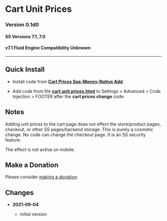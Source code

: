 # Cart Unit Prices

### Version 0.1d0

#### SS Versions 7.1, 7.0

#### v7.1 Fluid Engine Compatibility Unknown

---

## Quick Install

* Install code from
  **[Cart Prices Sqs-Money-Native Add](https://github.com/tomsWebConsulting/twcsl/tree/main/Cart%20Prices%20Sqs-Money-Native%20Add)**.
  
* Add code from file
  **[cart unit prices.html](cart%20unit%20prices.html#L1)**
  to Settings > Advanced > Code Injection > FOOTER after the **cart prices
  change** code.

## Notes

Adding unit prices to the cart page does not effect the store/product
pages, checkout, or other SS pages/backend storage. This is purely a cosmetic
change. No code can change the checkout page. It is an SS security feature.

The effect is not active on mobile.

## Make a Donation

Please consider
[making a donation](https://github.com/tomsWebConsulting/twcsl#make-a-donation).

## Changes

<!-- * **2021-08-29**

  * changed the regular expression to capture more variations of currency number
    format
  * bumped version to 0.1d1
  -->
* **2021-09-04**

  * initial version

